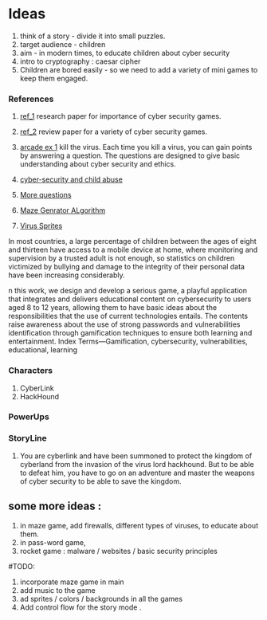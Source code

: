 # Ideas
1. think of a story - divide it into small puzzles.
2. target audience  - children
3. aim - in modern times, to educate children about cyber security 
4. intro to cryptography : caesar cipher 
5. Children are bored easily - so we need to add a variety of mini games to keep them engaged.

### References
1. [ref_1](https://ieeexplore.ieee.org/stamp/stamp.jsp?tp=&arnumber=9281253s) research paper for importance of cyber security games.

2. [ref_2](https://journals.sagepub.com/doi/epub/10.1177/1046878120933312) review paper for a variety of cyber security games.

3. [arcade ex 1](https://arcade.makecode.com/61035-02081-93253-95501) kill the virus. Each time you kill a virus, you can gain points by answering a question. The questions are designed to give basic understanding about cyber security and ethics.

4. [cyber-security and child abuse](https://www.thehindu.com/business/lack-of-awareness-about-abuses-a-key-driver-of-rising-cybercrimes-involving-children/article66793101.ece#:~:text=Also%2C%20over%2090%25%20of%20cybercrime,children's%20online%20safety%2C%20she%20explained.)

5. [More questions](https://it.tamu.edu/cybercircus/booth/plinko/)

6. [Maze Genrator ALgorithm](https://courses.cs.washington.edu/courses/cse326/08sp/lectures/18-disjoint-union-find.pdf)

7. [Virus Sprites](https://images.app.goo.gl/eZMAg3oT9u9Gs7GH8)

In most countries, a large percentage of children
between the ages of eight and thirteen have access to a mobile
device at home, where monitoring and supervision by a trusted
adult is not enough, so statistics on children victimized by
bullying and damage to the integrity of their personal data have
been increasing considerably.

n this work, we design and develop a serious game, a playful
application that integrates and delivers educational content on
cybersecurity to users aged 8 to 12 years, allowing them to
have basic ideas about the responsibilities that the use of
current technologies entails. The contents raise awareness about
the use of strong passwords and vulnerabilities identification
through gamification techniques to ensure both learning and
entertainment.
Index Terms—Gamification, cybersecurity, vulnerabilities, educational, learning

### Characters
1. CyberLink
2. HackHound

### PowerUps


### StoryLine

1. You are cyberlink and have been summoned to protect the kingdom of cyberland
from the invasion of the virus lord hackhound. But to be able to defeat him, you
have to go on an adventure and master the weapons of cyber security to be able to 
save the kingdom.

## some more ideas : 

1. in maze game, add firewalls, different types of viruses, to educate about them. 
2. in pass-word game, 
3. rocket game : malware / websites / basic security principles 

#TODO:
1. incorporate maze game in main
2. add music to the game
3. ad sprites / colors / backgrounds in all the games
4. Add control flow for the story mode . 